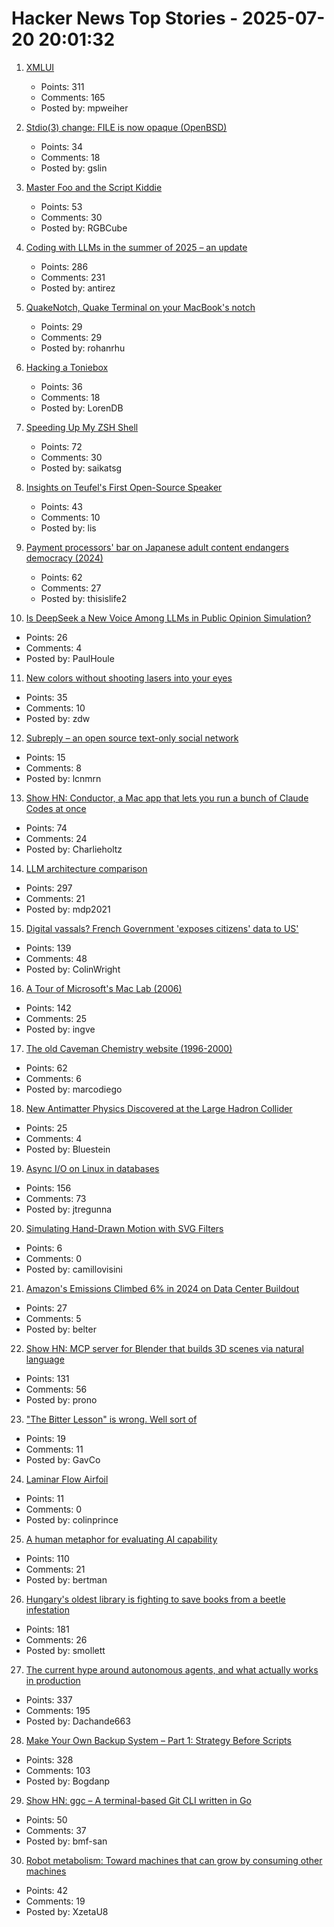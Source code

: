 # Hacker News Top Stories - 2025-07-20 20:01:32

1. [XMLUI](https://blog.jonudell.net/2025/07/18/introducing-xmlui/)
   - Points: 311
   - Comments: 165
   - Posted by: mpweiher

2. [Stdio(3) change: FILE is now opaque (OpenBSD)](https://undeadly.org/cgi?action=article;sid=20250717103345)
   - Points: 34
   - Comments: 18
   - Posted by: gslin

3. [Master Foo and the Script Kiddie](https://soda.privatevoid.net/foo/arc/02.html)
   - Points: 53
   - Comments: 30
   - Posted by: RGBCube

4. [Coding with LLMs in the summer of 2025 – an update](https://antirez.com/news/154)
   - Points: 286
   - Comments: 231
   - Posted by: antirez

5. [QuakeNotch, Quake Terminal on your MacBook's notch](https://quakenotch.com)
   - Points: 29
   - Comments: 29
   - Posted by: rohanrhu

6. [Hacking a Toniebox](https://www.schafe-sind-bessere-rasenmaeher.de/tech/hack-all-the-things-toniebox/)
   - Points: 36
   - Comments: 18
   - Posted by: LorenDB

7. [Speeding Up My ZSH Shell](https://scottspence.com/posts/speeding-up-my-zsh-shell)
   - Points: 72
   - Comments: 30
   - Posted by: saikatsg

8. [Insights on Teufel's First Open-Source Speaker](https://blog.teufelaudio.com/visionary-mynds-insights-on-teufels-first-open-source-speaker/)
   - Points: 43
   - Comments: 10
   - Posted by: lis

9. [Payment processors' bar on Japanese adult content endangers democracy (2024)](https://automaton-media.com/en/news/nier-creator-speaks-out-against-payment-processors-pressuring-japanese-adult-content-platforms/)
   - Points: 62
   - Comments: 27
   - Posted by: thisislife2

10. [Is DeepSeek a New Voice Among LLMs in Public Opinion Simulation?](https://arxiv.org/abs/2506.21587)
   - Points: 26
   - Comments: 4
   - Posted by: PaulHoule

11. [New colors without shooting lasers into your eyes](https://dynomight.net/colors/)
   - Points: 35
   - Comments: 10
   - Posted by: zdw

12. [Subreply – an open source text-only social network](https://github.com/lucianmarin/subreply)
   - Points: 15
   - Comments: 8
   - Posted by: lcnmrn

13. [Show HN: Conductor, a Mac app that lets you run a bunch of Claude Codes at once](https://conductor.build/)
   - Points: 74
   - Comments: 24
   - Posted by: Charlieholtz

14. [LLM architecture comparison](https://magazine.sebastianraschka.com/p/the-big-llm-architecture-comparison)
   - Points: 297
   - Comments: 21
   - Posted by: mdp2021

15. [Digital vassals? French Government 'exposes citizens' data to US'](https://brusselssignal.eu/2025/07/digital-vassals-french-government-exposes-citizens-data-to-us/)
   - Points: 139
   - Comments: 48
   - Posted by: ColinWright

16. [A Tour of Microsoft's Mac Lab (2006)](https://davidweiss.blogspot.com/2006/04/tour-of-microsofts-mac-lab.html)
   - Points: 142
   - Comments: 25
   - Posted by: ingve

17. [The old Caveman Chemistry website (1996-2000)](https://cavemanchemistry.com/oldcave/)
   - Points: 62
   - Comments: 6
   - Posted by: marcodiego

18. [New Antimatter Physics Discovered at the Large Hadron Collider](https://www.scientificamerican.com/article/the-large-hadron-collider-discovers-antimatter-behaving-oddly-in-new-class/)
   - Points: 25
   - Comments: 4
   - Posted by: Bluestein

19. [Async I/O on Linux in databases](https://blog.canoozie.net/async-i-o-on-linux-and-durability/)
   - Points: 156
   - Comments: 73
   - Posted by: jtregunna

20. [Simulating Hand-Drawn Motion with SVG Filters](https://camillovisini.com/coding/simulating-hand-drawn-motion-with-svg-filters)
   - Points: 6
   - Comments: 0
   - Posted by: camillovisini

21. [Amazon's Emissions Climbed 6% in 2024 on Data Center Buildout](https://www.datacenterknowledge.com/sustainability/amazon-s-emissions-climbed-6-in-2024-on-data-center-buildout)
   - Points: 27
   - Comments: 5
   - Posted by: belter

22. [Show HN: MCP server for Blender that builds 3D scenes via natural language](https://blender-mcp-psi.vercel.app/)
   - Points: 131
   - Comments: 56
   - Posted by: prono

23. ["The Bitter Lesson" is wrong. Well sort of](https://assaf-pinhasi.medium.com/the-bitter-lesson-is-wrong-sort-of-a3d021864924)
   - Points: 19
   - Comments: 11
   - Posted by: GavCo

24. [Laminar Flow Airfoil](http://www.aviation-history.com/theory/lam-flow.htm)
   - Points: 11
   - Comments: 0
   - Posted by: colinprince

25. [A human metaphor for evaluating AI capability](https://mathstodon.xyz/@tao/114881418225852441)
   - Points: 110
   - Comments: 21
   - Posted by: bertman

26. [Hungary's oldest library is fighting to save books from a beetle infestation](https://www.npr.org/2025/07/14/nx-s1-5467062/hungary-library-books-beetles)
   - Points: 181
   - Comments: 26
   - Posted by: smollett

27. [The current hype around autonomous agents, and what actually works in production](https://utkarshkanwat.com/writing/betting-against-agents/)
   - Points: 337
   - Comments: 195
   - Posted by: Dachande663

28. [Make Your Own Backup System – Part 1: Strategy Before Scripts](https://it-notes.dragas.net/2025/07/18/make-your-own-backup-system-part-1-strategy-before-scripts/)
   - Points: 328
   - Comments: 103
   - Posted by: Bogdanp

29. [Show HN: ggc – A terminal-based Git CLI written in Go](https://github.com/bmf-san/ggc)
   - Points: 50
   - Comments: 37
   - Posted by: bmf-san

30. [Robot metabolism: Toward machines that can grow by consuming other machines](https://www.science.org/doi/10.1126/sciadv.adu6897)
   - Points: 42
   - Comments: 19
   - Posted by: XzetaU8

